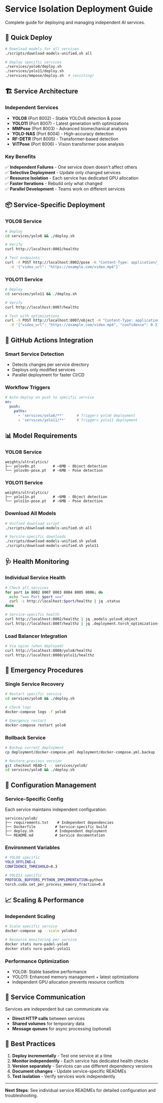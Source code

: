 # Service Isolation Deployment Guide

Complete guide for deploying and managing independent AI services.

## 🚀 Quick Deploy

```bash
# Download models for all services
./scripts/download-models-unified.sh all

# Deploy specific services
./services/yolo8/deploy.sh
./services/yolo11/deploy.sh
./services/mmpose/deploy.sh  # (existing)
```

## 🏗️ Service Architecture

### Independent Services
- **YOLO8** (Port 8002) - Stable YOLOv8 detection & pose
- **YOLO11** (Port 8007) - Latest generation with optimizations
- **MMPose** (Port 8003) - Advanced biomechanical analysis
- **YOLO-NAS** (Port 8004) - High-accuracy detection
- **RF-DETR** (Port 8005) - Transformer-based detection
- **ViTPose** (Port 8006) - Vision transformer pose analysis

### Key Benefits
✅ **Independent Failures** - One service down doesn't affect others  
✅ **Selective Deployment** - Update only changed services  
✅ **Resource Isolation** - Each service has dedicated GPU allocation  
✅ **Faster Iterations** - Rebuild only what changed  
✅ **Parallel Development** - Teams work on different services  

## 📦 Service-Specific Deployment

### YOLO8 Service
```bash
# Deploy
cd services/yolo8 && ./deploy.sh

# Verify
curl http://localhost:8002/healthz

# Test endpoints
curl -X POST http://localhost:8002/pose -H "Content-Type: application/json" \
  -d '{"video_url": "https://example.com/video.mp4"}'
```

### YOLO11 Service  
```bash
# Deploy
cd services/yolo11 && ./deploy.sh

# Verify
curl http://localhost:8007/healthz

# Test with optimizations
curl -X POST http://localhost:8007/object -H "Content-Type: application/json" \
  -d '{"video_url": "https://example.com/video.mp4", "confidence": 0.3}'
```

## 🔧 GitHub Actions Integration

### Smart Service Detection
- Detects changes per service directory
- Deploys only modified services
- Parallel deployment for faster CI/CD

### Workflow Triggers
```yaml
# Auto-deploy on push to specific service
on:
  push:
    paths:
      - 'services/yolo8/**'      # Triggers yolo8 deployment
      - 'services/yolo11/**'     # Triggers yolo11 deployment
```

## 📊 Model Requirements

### YOLO8 Service
```
weights/ultralytics/
├── yolov8n.pt        # ~6MB - Object detection
└── yolov8n-pose.pt   # ~6MB - Pose detection
```

### YOLO11 Service  
```
weights/ultralytics/
├── yolo11n.pt        # ~6MB - Object detection
└── yolo11n-pose.pt   # ~6MB - Pose detection
```

### Download All Models
```bash
# Unified download script
./scripts/download-models-unified.sh all

# Service-specific downloads
./scripts/download-models-unified.sh yolo8
./scripts/download-models-unified.sh yolo11
```

## 🩺 Health Monitoring

### Individual Service Health
```bash
# Check all services
for port in 8002 8007 8003 8004 8005 8006; do
  echo "=== Port $port ==="
  curl -s http://localhost:$port/healthz | jq .status
done

# Service-specific health
curl http://localhost:8002/healthz | jq .models.yolov8_object
curl http://localhost:8007/healthz | jq .deployment.torch_optimizations
```

### Load Balancer Integration
```bash
# Via nginx (when deployed)
curl http://localhost:8080/yolo8/healthz
curl http://localhost:8080/yolo11/healthz
```

## 🚨 Emergency Procedures

### Single Service Recovery
```bash
# Restart specific service
cd services/yolo8 && ./deploy.sh

# Check logs
docker-compose logs -f yolo8

# Emergency restart
docker-compose restart yolo8
```

### Rollback Service
```bash
# Backup current deployment
cp deployment/docker-compose.yml deployment/docker-compose.yml.backup

# Restore previous version
git checkout HEAD~1 -- services/yolo8/
cd services/yolo8 && ./deploy.sh
```

## 🔧 Configuration Management

### Service-Specific Config
Each service maintains independent configuration:
```
services/yolo8/
├── requirements.txt    # Independent dependencies
├── Dockerfile         # Service-specific build
├── deploy.sh          # Independent deployment
└── README.md          # Service documentation
```

### Environment Variables
```bash
# YOLO8 specific
YOLO_OFFLINE=1
CONFIDENCE_THRESHOLD=0.3

# YOLO11 specific  
PROTOCOL_BUFFERS_PYTHON_IMPLEMENTATION=python
torch.cuda.set_per_process_memory_fraction=0.8
```

## 📈 Scaling & Performance

### Independent Scaling
```bash
# Scale specific service
docker-compose up --scale yolo8=3

# Resource monitoring per service
docker stats nuro-padel-yolo8
docker stats nuro-padel-yolo11
```

### Performance Optimization
- YOLO8: Stable baseline performance
- YOLO11: Enhanced memory management + latest optimizations
- Independent GPU allocation prevents resource conflicts

## 🔗 Service Communication

Services are independent but can communicate via:
- **Direct HTTP calls** between services
- **Shared volumes** for temporary data
- **Message queues** for async processing (optional)

## 🎯 Best Practices

1. **Deploy incrementally** - Test one service at a time
2. **Monitor independently** - Each service has dedicated health checks  
3. **Version separately** - Services can use different dependency versions
4. **Document changes** - Update service-specific READMEs
5. **Test isolation** - Verify services work independently

---

**Next Steps**: See individual service READMEs for detailed configuration and troubleshooting.